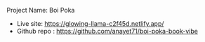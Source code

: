 Project Name: Boi Poka

- Live site: https://glowing-llama-c2f45d.netlify.app/
- Github repo : https://github.com/anayet71/boi-poka-book-vibe

